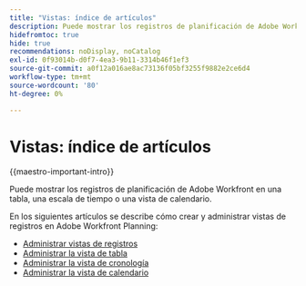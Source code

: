 ```yaml
---
title: "Vistas: índice de artículos"
description: Puede mostrar los registros de planificación de Adobe Workfront en una tabla, una escala de tiempo o una vista de calendario. En los siguientes artículos se describe cómo crear y administrar vistas de registros de planificación de Adobe Workfront.
hidefromtoc: true
hide: true
recommendations: noDisplay, noCatalog
exl-id: 0f93014b-d0f7-4ea3-9b11-3314b46f1ef3
source-git-commit: a0f12a016ae8ac73136f05bf3255f9882e2ce6d4
workflow-type: tm+mt
source-wordcount: '80'
ht-degree: 0%

---
```


<!--
---
title: Views overview
description: The following articles describe how you can create and manage Adobe Maestro record views.
hidefromtoc: yes
author: Alina
feature: Work Management
role: User
hide: yes
---
-->

<!--udpate the metadata with real information when making this available in TOC and in the left nav-->

# Vistas: índice de artículos

{{maestro-important-intro}}

Puede mostrar los registros de planificación de Adobe Workfront en una tabla, una escala de tiempo o una vista de calendario.

En los siguientes artículos se describe cómo crear y administrar vistas de registros en Adobe Workfront Planning:

* [Administrar vistas de registros](../views/manage-record-views.md)
* [Administrar la vista de tabla](../views/manage-the-table-view.md)
* [Administrar la vista de cronología](../views/manage-the-timeline-view.md)
* [Administrar la vista de calendario](/help/quicksilver/maestro/views/manage-the-calendar-view.md)
